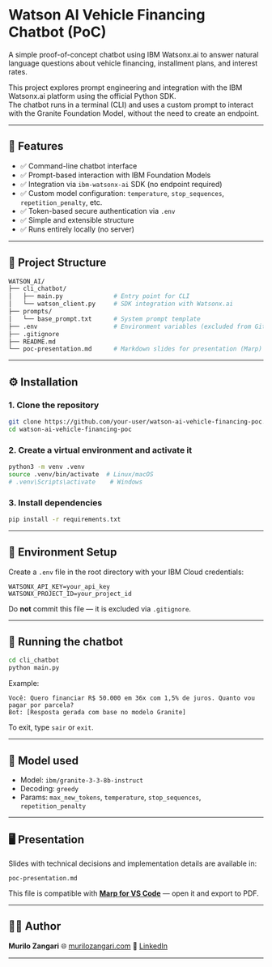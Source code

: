 # Watson AI Vehicle Financing Chatbot (PoC)

A simple proof-of-concept chatbot using IBM Watsonx.ai to answer natural language questions about vehicle financing, installment plans, and interest rates.

This project explores prompt engineering and integration with the IBM Watsonx.ai platform using the official Python SDK.  
The chatbot runs in a terminal (CLI) and uses a custom prompt to interact with the Granite Foundation Model, without the need to create an endpoint.

---

## 🚀 Features

- ✅ Command-line chatbot interface
- ✅ Prompt-based interaction with IBM Foundation Models
- ✅ Integration via `ibm-watsonx-ai` SDK (no endpoint required)
- ✅ Custom model configuration: `temperature`, `stop_sequences`, `repetition_penalty`, etc.
- ✅ Token-based secure authentication via `.env`
- ✅ Simple and extensible structure
- ✅ Runs entirely locally (no server)

---

## 📁 Project Structure

```bash
WATSON_AI/
├── cli_chatbot/
│   ├── main.py              # Entry point for CLI
│   └── watson_client.py     # SDK integration with Watsonx.ai
├── prompts/
│   └── base_prompt.txt      # System prompt template
├── .env                     # Environment variables (excluded from Git)
├── .gitignore
├── README.md
└── poc-presentation.md      # Markdown slides for presentation (Marp)
````

---

## ⚙️ Installation

### 1. Clone the repository

```bash
git clone https://github.com/your-user/watson-ai-vehicle-financing-poc.git
cd watson-ai-vehicle-financing-poc
```

### 2. Create a virtual environment and activate it

```bash
python3 -m venv .venv
source .venv/bin/activate  # Linux/macOS
# .venv\Scripts\activate    # Windows
```

### 3. Install dependencies

```bash
pip install -r requirements.txt
```

---

## 🔐 Environment Setup

Create a `.env` file in the root directory with your IBM Cloud credentials:

```env
WATSONX_API_KEY=your_api_key
WATSONX_PROJECT_ID=your_project_id
```

Do **not** commit this file — it is excluded via `.gitignore`.

---

## 💬 Running the chatbot

```bash
cd cli_chatbot
python main.py
```

Example:

```
Você: Quero financiar R$ 50.000 em 36x com 1,5% de juros. Quanto vou pagar por parcela?
Bot: [Resposta gerada com base no modelo Granite]
```

To exit, type `sair` or `exit`.

---

## 🧠 Model used

* Model: `ibm/granite-3-3-8b-instruct`
* Decoding: `greedy`
* Params: `max_new_tokens`, `temperature`, `stop_sequences`, `repetition_penalty`

---

## 🖥️ Presentation

Slides with technical decisions and implementation details are available in:

```
poc-presentation.md
```

This file is compatible with **[Marp for VS Code](https://marketplace.visualstudio.com/items?itemName=marp-team.marp-vscode)** — open it and export to PDF.

---

## 👨‍💻 Author

**Murilo Zangari**
🌐 [murilozangari.com](https://murilozangari.com)
🔗 [LinkedIn](https://www.linkedin.com/in/murilozangari)

---